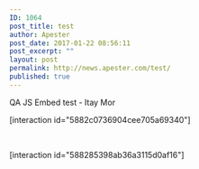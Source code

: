 ```yaml
---
ID: 1064
post_title: test
author: Apester
post_date: 2017-01-22 08:56:11
post_excerpt: ""
layout: post
permalink: http://news.apester.com/test/
published: true
---
```

QA
JS Embed test - Itay Mor

[interaction id="5882c0736904cee705a69340"]

&nbsp;

[interaction id="588285398ab36a3115d0af16"]